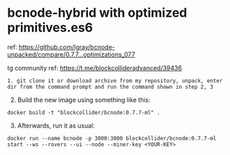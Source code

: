 # bcnode-hybrid with optimized primitives.es6

ref: https://github.com/lgray/bcnode-unpacked/compare/0.7.7...optimizations_077

tg community ref: https://t.me/blockcollideradvanced/39436

```
1. git clone it or download archive from my repository, unpack, enter dir from the command prompt and run the command shown in step 2, 3

```
2. Build the new image using something like this:

```
docker build -t "blockcollider/bcnode:0.7.7-ml" .
```

3. Afterwards, run it as usual:

```
docker run --name bcnode -p 3000:3000 blockcollider/bcnode:0.7.7-ml start --ws --rovers --ui --node --miner-key <YOUR-KEY>
```
